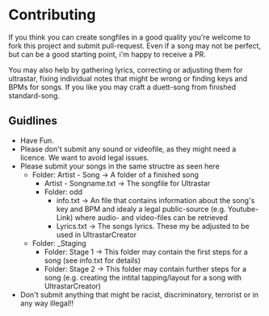 # Contributing

If you think you can create songfiles in a good quality you're welcome to fork this project and submit pull-request.
Even if a song may not be perfect, but can be a good starting point, i'm happy to receive a PR.

You may also help by gathering lyrics, correcting or adjusting them for ultrastar, fixing individual notes that might be wrong or finding keys and BPMs for songs.
If you like you may craft a duett-song from finished standard-song.

## Guidlines
- Have Fun.
- Please don't submit any sound or videofile, as they might need a licence. We want to avoid legal issues.
- Please submit your songs in the same structre as seen here
	- Folder: Artist - Song -> A folder of a finished song
		- Artist - Songname.txt -> The songfile for Ultrastar
		- Folder: odd
			- info.txt -> An file that contains information about the song's key and BPM and idealy a legal public-source (e.g. Youtube-Link) where audio- and video-files can be retrieved
			- Lyrics.txt -> The songs lyrics. These my be adjusted to be used in UltrastarCreator
	- Folder: _Staging
		- Folder: Stage 1 -> This folder may contain the first steps for a song (see info.txt for details)
		- Folder: Stage 2 -> This folder may contain further steps for a song (e.g. creating the intital tapping/layout for a song with UltrastarCreator)
- Don't submit anything that might be racist, discriminatory, terrorist or in any way illegal!!

 
